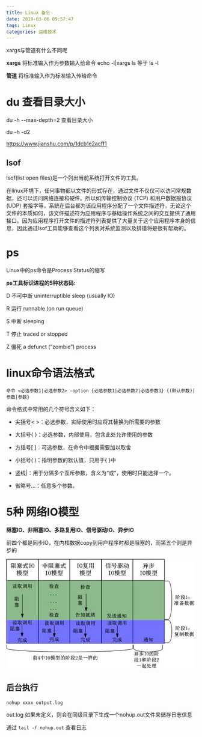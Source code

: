 ```yaml
---
title: Linux 备忘
date: 2019-03-06 09:57:47
tags: Linux
categories: 运维技术
---
```


xargs与管道有什么不同呢



**xargs** 将标准输入作为参数输入给命令           echo -l|xargs ls     等于  ls -l

**管道** 将标准输入作为标准输入传给命令     



# du 查看目录大小

du -h --max-depth=2  查看目录大小

du -h -d2 

<https://www.jianshu.com/p/1dcb1e2acff1>

## lsof

lsof(list open files)是一个列出当前系统打开文件的工具。

在linux环境下，任何事物都以文件的形式存在，通过文件不仅仅可以访问常规数据，还可以访问网络连接和硬件。所以如传输控制协议 (TCP) 和用户数据报协议 (UDP) 套接字等，系统在后台都为该应用程序分配了一个文件描述符，无论这个文件的本质如何，该文件描述符为应用程序与基础操作系统之间的交互提供了通用接口。因为应用程序打开文件的描述符列表提供了大量关于这个应用程序本身的信息，因此通过lsof工具能够查看这个列表对系统监测以及排错将是很有帮助的。



# ps

Linux中的ps命令是Process Status的缩写

**ps工具标识进程的5种状态码:** 

D 不可中断 uninterruptible sleep (usually IO) 

R 运行 runnable (on run queue) 

S 中断 sleeping 

T 停止 traced or stopped 

Z 僵死 a defunct (”zombie”) process 



# linux命令语法格式
```
命令 <必选参数1|必选参数2> -option {必选参数1|必选参数2|必选参数3} {(默认参数)|参数|参数}
```

命令格式中常用的几个符号含义如下：

- 尖括号< >：必选参数，实际使用时应将其替换为所需要的参数

- 大括号{ }：必选参数，内部使用，包含此处允许使用的参数

- 方括号[ ]：可选参数，在命令中根据需要加以取舍

- 小括号( )：指明参数的默认值，只用于{ }中

- 竖线|：用于分隔多个互斥参数，含义为“或”，使用时只能选择一个。

- 省略号...：任意多个参数。



# 5种 网络IO模型

**阻塞IO、非阻塞IO、多路复用IO、信号驱动IO、异步IO**

前四个都是同步IO，在内核数据copy到用户程序时都是阻塞的，而第五个则是异步的

![](../images/2019-6/io_1.jpg)

## 后台执行 

```
nohup xxxx output.log
```

out.log 如果未定义，则会在同级目录下生成一个nohup.out文件来储存日志信息

通过 `tail -f nohup.out` 查看日志